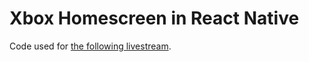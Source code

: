 # Xbox Homescreen in React Native

Code used for [the following livestream](https://youtu.be/Bxuz8hYz3pc).

